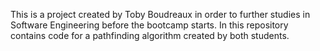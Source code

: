 This is a project created by Toby Boudreaux in order to further studies in
Software Engineering before the bootcamp starts. In this repository contains code for a pathfinding algorithm
created by both students. 